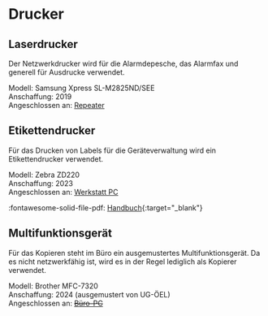 # Drucker

## Laserdrucker

Der Netzwerkdrucker wird für die Alarmdepesche, das Alarmfax und generell für Ausdrucke verwendet.

Modell: Samsung Xpress SL-M2825ND/SEE  
Anschaffung: 2019  
Angeschlossen an: [Repeater](../Hardware/Netzwerk.md#repeater)

## Etikettendrucker

Für das Drucken von Labels für die Geräteverwaltung wird ein Etikettendrucker verwendet.

Modell: Zebra ZD220  
Anschaffung: 2023  
Angeschlossen an: [Werkstatt PC](Computer.md#werkstatt-pc)

:fontawesome-solid-file-pdf: [Handbuch](../../assets/zd200d-ug-de.pdf){:target="_blank"}

## Multifunktionsgerät

Für das Kopieren steht im Büro ein ausgemustertes Multifunktionsgerät. Da es nicht netzwerkfähig ist, wird es in der Regel lediglich als Kopierer verwendet.

Modell: Brother MFC-7320  
Anschaffung: 2024 (ausgemustert von UG-ÖEL)  
Angeschlossen an: ~~[Büro-PC](Computer.md#buro-pc)~~